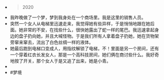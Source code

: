 - > 2020
- 我昨晚做了一个梦，梦到我身处在一个商场里。我是这里的销售人员。
- 突然一个女人从电梯里迅速走来，我觉得她有些异样，于是悄悄地跟在她后面。她非常的不安，在找些什么，很快她露出了蛇一样的尾巴。我迅速拿起身边的盘子扔向她，并且大喊怪物。于是我们所有人拿着盘子扔她，她在货物架旁窜来窜去，流出了白色丝绸一样的液体。
- 她最后跑到电梯口变成人，用指纹解锁了电梯，不！里面是另一个房间，还有一个穿着红衣长发女人，那是一个高科技房间，她们俩在商讨些什么。我好奇地按了开关，那个女人于是又追了出来，她是小青。
-
- #梦境